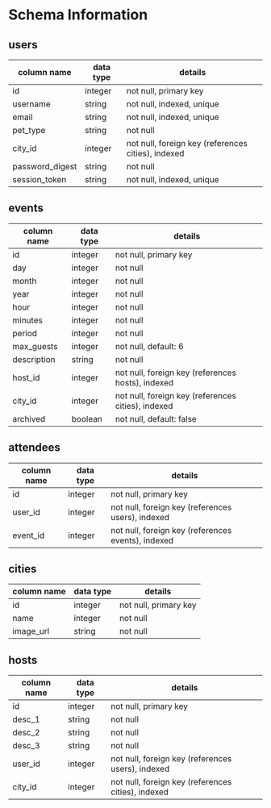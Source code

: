 # Schema Information

## users
column name     | data type | details
----------------|-----------|-----------------------
id              | integer   | not null, primary key
username        | string    | not null, indexed, unique
email           | string    | not null, indexed, unique
pet_type        | string    | not null
city_id         | integer   | not null, foreign key (references cities), indexed
password_digest | string    | not null
session_token   | string    | not null, indexed, unique

## events
column name | data type | details
------------|-----------|-----------------------
id          | integer   | not null, primary key
day         | integer   | not null
month       | integer   | not null
year        | integer   | not null
hour        | integer   | not null
minutes     | integer   | not null
period      | integer   | not null
max_guests  | integer   | not null, default: 6
description | string    | not null
host_id     | integer   | not null, foreign key (references hosts), indexed
city_id     | integer   | not null, foreign key (references cities), indexed
archived    | boolean   | not null, default: false

## attendees
column name | data type | details
------------|-----------|-----------------------
id          | integer   | not null, primary key
user_id     | integer   | not null, foreign key (references users), indexed
event_id    | integer   | not null, foreign key (references events), indexed

## cities
column name | data type | details
------------|-----------|-----------------------
id          | integer   | not null, primary key
name        | integer   | not null
image_url   | string    | not null

## hosts
column name | data type | details
------------|-----------|-----------------------
id          | integer   | not null, primary key
desc_1      | string    | not null
desc_2      | string    | not null
desc_3      | string    | not null
user_id     | integer   | not null, foreign key (references users), indexed
city_id     | integer   | not null, foreign key (references cities), indexed
